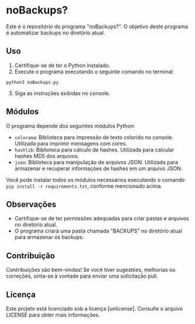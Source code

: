 # noBackups?

Este é o repositório do programa "noBackups?". O objetivo deste programa é automatizar backups no diretório atual.

## Uso

1. Certifique-se de ter o Python instalado.
2. Execute o programa executando o seguinte comando no terminal:
```
python3 noBackups.py
```

3. Siga as instruções exibidas no console.

## Módulos

O programa depende dos seguintes módulos Python:

- `colorama`: Biblioteca para impressão de texto colorido no console. Utilizada para imprimir mensagens com cores.
- `hashlib`: Biblioteca para cálculo de hashes. Utilizada para calcular hashes MD5 dos arquivos.
- `json`: Biblioteca para manipulação de arquivos JSON. Utilizada para armazenar e recuperar informações de hashes em um arquivo JSON.

Você pode instalar todos os módulos necessários executando o comando `pip install -r requirements.txt`, conforme mencionado acima.


## Observações

- Certifique-se de ter permissões adequadas para criar pastas e arquivos no diretório atual.
- O programa criará uma pasta chamada "BACKUPS" no diretório atual para armazenar os backups.

## Contribuição

Contribuições são bem-vindas! Se você tiver sugestões, melhorias ou correções, sinta-se à vontade para enviar uma solicitação pull.

## Licença

Este projeto está licenciado sob a licença [unlicense]. Consulte o arquivo LICENSE para obter mais informações.
